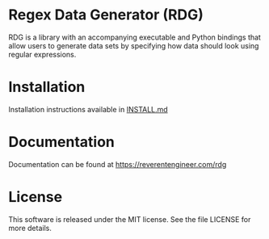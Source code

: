 # Regex Data Generator (RDG)

RDG is a library with an accompanying executable and Python bindings that
allow users to generate data sets by specifying how data should look using
regular expressions.

# Installation

Installation instructions available in [INSTALL.md](INSTALL.md)

# Documentation

Documentation can be found at https://reverentengineer.com/rdg

# License

This software is released under the MIT license. See the file LICENSE for more details.
